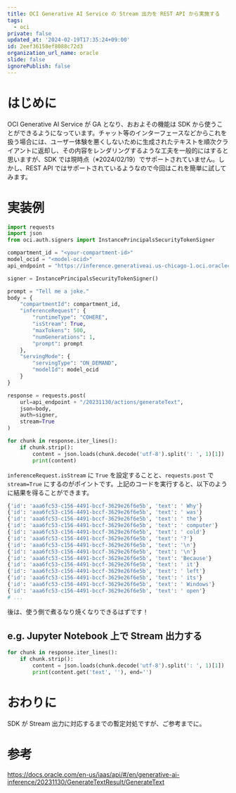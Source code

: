 ```yaml
---
title: OCI Generative AI Service の Stream 出力を REST API から実施する
tags:
  - oci
private: false
updated_at: '2024-02-19T17:35:24+09:00'
id: 2eef36158ef8088c72d3
organization_url_name: oracle
slide: false
ignorePublish: false
---
```

# はじめに

OCI Generative AI Service が GA となり、おおよその機能は SDK から使うことができるようになっています。チャット等のインターフェースなどからこれを扱う場合には、ユーザー体験を悪くしないために生成されたテキストを順次クライアントに返却し、その内容をレンダリングするような工夫を一般的にはすると思いますが、SDK では現時点（※2024/02/19）でサポートされていません。しかし、REST API ではサポートされているようなので今回はこれを簡単に試してみます。

# 実装例

```py
import requests
import json
from oci.auth.signers import InstancePrincipalsSecurityTokenSigner

compartment_id = "<your-compartment-id>"
model_ocid = "<model-ocid>"
api_endpoint = "https://inference.generativeai.us-chicago-1.oci.oraclecloud.com"

signer = InstancePrincipalsSecurityTokenSigner()

prompt = "Tell me a joke."
body = {
    "compartmentId": compartment_id,
    "inferenceRequest": {
        "runtimeType": "COHERE",
        "isStream": True,
        "maxTokens": 500,
        "numGenerations": 1,
        "prompt": prompt
    },
    "servingMode": {
        "servingType": "ON_DEMAND",
        "modelId": model_ocid
    }
}

response = requests.post(
    url=api_endpoint + "/20231130/actions/generateText",
    json=body,
    auth=signer,
    stream=True
)

for chunk in response.iter_lines():
    if chunk.strip():
        content = json.loads(chunk.decode('utf-8').split(': ', 1)[1])
        print(content)
```

`inferenceRequest.isStream` に `True` を設定することと、`requests.post` で `stream=True` にするのがポイントです。上記のコードを実行すると、以下のように結果を得ることができます。

```sh
{'id': 'aaa6fc53-c156-4491-bccf-3629e26f6e5b', 'text': ' Why'}
{'id': 'aaa6fc53-c156-4491-bccf-3629e26f6e5b', 'text': ' was'}
{'id': 'aaa6fc53-c156-4491-bccf-3629e26f6e5b', 'text': ' the'}
{'id': 'aaa6fc53-c156-4491-bccf-3629e26f6e5b', 'text': ' computer'}
{'id': 'aaa6fc53-c156-4491-bccf-3629e26f6e5b', 'text': ' cold'}
{'id': 'aaa6fc53-c156-4491-bccf-3629e26f6e5b', 'text': '?'}
{'id': 'aaa6fc53-c156-4491-bccf-3629e26f6e5b', 'text': '\n'}
{'id': 'aaa6fc53-c156-4491-bccf-3629e26f6e5b', 'text': '\n'}
{'id': 'aaa6fc53-c156-4491-bccf-3629e26f6e5b', 'text': 'Because'}
{'id': 'aaa6fc53-c156-4491-bccf-3629e26f6e5b', 'text': ' it'}
{'id': 'aaa6fc53-c156-4491-bccf-3629e26f6e5b', 'text': ' left'}
{'id': 'aaa6fc53-c156-4491-bccf-3629e26f6e5b', 'text': ' its'}
{'id': 'aaa6fc53-c156-4491-bccf-3629e26f6e5b', 'text': ' Windows'}
{'id': 'aaa6fc53-c156-4491-bccf-3629e26f6e5b', 'text': ' open'}
# ...
```

後は、使う側で煮るなり焼くなりできるはずです！

## e.g. Jupyter Notebook 上で Stream 出力する

```py
for chunk in response.iter_lines():
    if chunk.strip():
        content = json.loads(chunk.decode('utf-8').split(': ', 1)[1])
        print(content.get('text', ''), end='')
```

# おわりに

SDK が Stream 出力に対応するまでの暫定対処ですが、ご参考までに。

# 参考

https://docs.oracle.com/en-us/iaas/api/#/en/generative-ai-inference/20231130/GenerateTextResult/GenerateText
